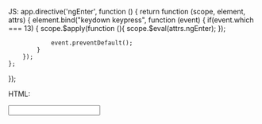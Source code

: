 JS:
app.directive('ngEnter', function () {
    return function (scope, element, attrs) {
        element.bind("keydown keypress", function (event) {
            if(event.which === 13) {
                scope.$apply(function (){
                    scope.$eval(attrs.ngEnter);
                });

                event.preventDefault();
            }
        });
    };
});

HTML:

<div ng-app="" ng-controller="MainCtrl">
    <input type="text" ng-enter="doSomething()">    
</div>